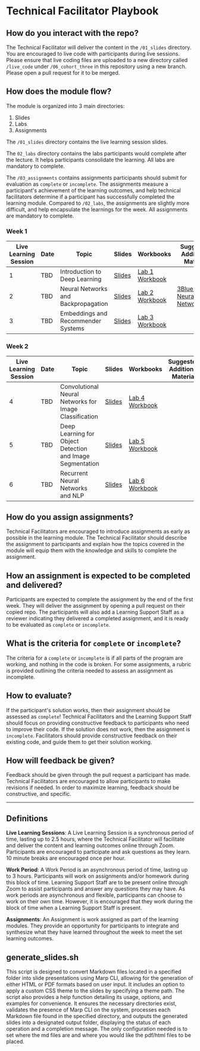 # Technical Facilitator Playbook

## How do you interact with the repo?
The Technical Facilitator will deliver the content in the `/01_slides` directory. You are encouraged to live code with participants during live sessions. Please ensure that live coding files are uploaded to a new directory called `/live_code` under `/06_cohort_three` in this repository using a new branch. Please open a pull request for it to be merged.

## How does the module flow?
The module is organized into 3 main directories:
1. Slides
2. Labs
3. Assignments

The `/01_slides` directory contains the live learning session slides.

The `02_labs` directory contains the labs participants would complete after the lecture. It helps participants consolidate the learning. All labs are mandatory to complete.

The `/03_assignments` contains assignments participants should submit for evaluation as  `complete` or `incomplete`. The assignments measure a participant's achievement of the learning outcomes, and help technical facilitators determine if a participant has successfully completed the learning module.  Compared to `/02_labs`, the assignments are slightly more difficult, and help encapsulate the learnings for the week. All assignments are mandatory to complete.

### Week 1

| Live Learning Session | Date | Topic                               | Slides                                   | Workbooks                                                                                 | Suggested Additional Material                                                                           |
| ----- | ---- | ----------------------------------- | ---------------------------------------- | ----------------------------------------------------------------------------------------- | ------------------------------------------------------------------------------------------------------- |
| 1     | TBD  | Introduction to Deep Learning       | [Slides](../01_slides/01_introduction.pdf) | [Lab 1 Workbook](../02_labs/lab_1.ipynb) |                                                                                                         |
| 2     | TBD  | Neural Networks and Backpropagation | [Slides](../01_slides/02_neural_networks_and_backpropagation.pdf) | [Lab 2 Workbook](../02_labs/lab_2.ipynb) | [3Blue1Brown Neural Networks](https://www.youtube.com/playlist?list=PLZHQObOWTQDNU6R1_67000Dx_ZCJB-3pi) |
| 3     | TBD  | Embeddings and Recommender Systems  | [Slides](../01_slides/03_recommender_systems_&_embeddings.pdf) | [Lab 3 Workbook](../02_labs/lab_3.ipynb) |                                                                                                         |

### Week 2

| Live Learning Session | Date | Topic                                                     | Slides                                   | Workbooks                                                                                 | Suggested Additional Material |
| ----- | ---- | --------------------------------------------------------- | ---------------------------------------- | ----------------------------------------------------------------------------------------- | ----------------------------- |
| 4     | TBD  | Convolutional Neural Networks for Image Classification    | [Slides](../01_slides/04_convolutional_neural_networks.pdf) | [Lab 4 Workbook](../02_labs/lab_4.ipynb) |                               |
| 5     | TBD  | Deep Learning for Object Detection and Image Segmentation | [Slides](../01_slides/05_convolutional_neural_networks_part_II.pdf) | [Lab 5 Workbook](../02_labs/lab_5.ipynb) |                               |
| 6     | TBD  | Recurrent Neural Networks and NLP                         | [Slides](../01_slides/06_natural_language_processing_with_deep_learning.pdf) | [Lab 6 Workbook](../02_labs/lab_6.ipynb) |                               |

## How do you assign assignments?
Technical Facilitators are encouraged to introduce assignments as early as possible in the learning module. The Technical Facilitator should describe the assignment to participants and explain how the topics covered in the module will equip them with the knowledge and skills to complete the assignment.

## How an assignment is expected to be completed and delivered?
Participants are expected to complete the assignment by the end of the first week. They will deliver the assignment by opening a pull request on their copied repo. The participants will also add a Learning Support Staff as a reviewer indicating they delivered a completed assignment, and it is ready to be evaluated as `complete` or `incomplete`.

## What is the criteria for `complete` or `incomplete`?
The criteria for a `complete` or `incomplete` is if all parts of the program are working, and nothing in the code is broken. For some assignments, a rubric is provided outlining the criteria needed to assess an assignment as incomplete.

## How to evaluate?
If the participant's solution works, then their assignment should be assessed as `complete`! Technical Facilitators and the Learning Support Staff should focus on providing constructive feedback to participants who need to improve their code. If the solution does not work, then the assignment is `incomplete`. Facilitators should provide constructive feedback on their existing code, and guide them to get their solution working.

## How will feedback be given?
Feedback should be given through the pull request a participant has made. Technical Facilitators are encouraged to allow participants to make revisions if needed. In order to maximize learning, feedback should be constructive, and specific.

<hr>

## Definitions
**Live Learning Sessions**: A Live Learning Session is a synchronous period of time, lasting up to 2.5 hours, where the Technical Facilitator will facilitate and deliver the content and learning outcomes online through Zoom. Participants are encouraged to participate and ask questions as they learn. 10 minute breaks are encouraged once per hour.

**Work Period**: A Work Period is an asynchronous period of time, lasting up to 3 hours. Participants will work on assignments and/or homework during this block of time. Learning Support Staff are to be present online through Zoom to assist participants and answer any questions they may have. As work periods are asynchronous and flexible, participants can choose to work on their own time. However, it is encouraged that they work during the block of time when a Learning Support Staff is present.

**Assignments**: An Assignment is work assigned as part of the learning modules. They provide an opportunity for participants to integrate and synthesize what they have learned throughout the week to meet the set learning outcomes.

## generate_slides.sh

This script is designed to convert Markdown files located in a specified folder into slide presentations using Marp CLI, allowing for the generation of either HTML or PDF formats based on user input. It includes an option to apply a custom CSS theme to the slides by specifying a theme path. The script also provides a help function detailing its usage, options, and examples for convenience. It ensures the necessary directories exist, validates the presence of Marp CLI on the system, processes each Markdown file found in the specified directory, and outputs the generated slides into a designated output folder, displaying the status of each operation and a completion message. The only configuration needed is to set where the md files are and where you would like the pdf/html files to be placed.

